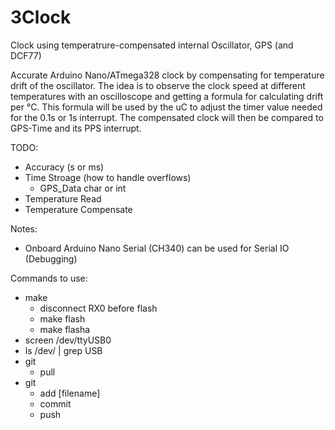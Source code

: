 # 3Clock
Clock using temperatrure-compensated internal Oscillator, GPS (and DCF77)  

Accurate Arduino Nano/ATmega328 clock by compensating for temperature drift of the oscillator. The idea is to observe the clock speed at different temperatures with an oscilloscope and getting a formula for calculating drift per °C. This formula will be used by the uC to adjust the timer value needed for the 0.1s or 1s interrupt. The compensated clock will then be compared to GPS-Time and its PPS interrupt.

TODO:
* Accuracy (s or ms)
* Time Stroage (how to handle overflows)
  * GPS_Data char or int
* Temperature Read
* Temperature Compensate

Notes:
* Onboard Arduino Nano Serial (CH340) can be used for Serial IO (Debugging)


Commands to use:
* make
  * disconnect RX0 before flash
  * make flash
  * make flasha
* screen /dev/ttyUSB0
* ls /dev/ | grep USB
* git
  * pull
* git
  * add [filename]
  * commit
  * push

